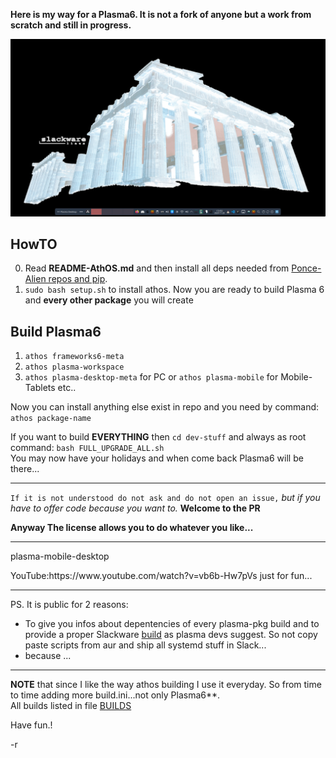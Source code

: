 **Here is my way for a Plasma6. It is not a fork of anyone but a work from scratch and still in progress.** <br>


![plasma6-slackware64-current](./slack.png)

## HowTO

0. Read **README-AthOS.md** and then install all deps needed from [Ponce-Alien repos and pip](https://github.com/rizitis/PLASMA_WORLD/tree/main/AthOS/DEPS-BEFORE-BUILD).
1. `sudo bash setup.sh` to install athos.
Now you are ready to build Plasma 6 and **every other package** you will create


## Build Plasma6

1. `athos frameworks6-meta`
2. `athos plasma-workspace`
3. `athos plasma-desktop-meta` for PC or `athos plasma-mobile` for Mobile-Tablets etc..

Now you can install anything else exist in repo and you need by command: `athos package-name` <br>

If you want to build **EVERYTHING** then `cd dev-stuff` and always as root command: `bash FULL_UPGRADE_ALL.sh`<br>
You may now have your holidays and when come back Plasma6 will be there... 

---


`If it is not understood do not ask and do not open an issue,` *but if you have to offer code because you want to.* **Welcome to the PR**<br>

**Anyway The license allows you to do whatever you like...**<br>


---

<p>plasma-mobile-desktop</p>
YouTube:https://www.youtube.com/watch?v=vb6b-Hw7pVs just for fun...

---

PS. It is public for 2 reasons:
- To give you infos about depentencies of every plasma-pkg build and to provide a proper Slackware [build](https://develop.kde.org/docs/getting-started/building/cmake-build/) as plasma devs suggest. So not copy paste scripts from aur and ship all systemd stuff in Slack...
- because ...

---
**NOTE** that since I like the way athos building I use it everyday. So from time to time adding more build.ini...not only Plasma6**.<br>
All builds listed in file [BUILDS](./BUILDS)

 <p></p> Have fun.!</p>
-r
